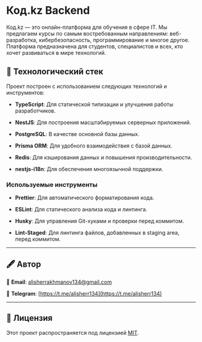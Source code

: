 # **Код.kz Backend**

Код.kz — это онлайн-платформа для обучения в сфере IT. Мы предлагаем курсы по самым востребованным направлениям: веб-разработка, кибербезопасность, программирование и многое другое. Платформа предназначена для студентов, специалистов и всех, кто хочет развиваться в мире технологий.

## 🌌 **Технологический стек**

Проект построен с использованием следующих технологий и инструментов:

- **TypeScript**: Для статической типизации и улучшения работы разработчиков.

- **NestJS**: Для построения масштабируемых серверных приложений.

- **PostgreSQL**: В качестве основной базы данных.

- **Prisma ORM**: Для удобного взаимодействия с базой данных.
- **Redis**: Для кэширования данных и повышения производительности.
- **nestjs-i18n**: Для обеспечения многоязычной поддержки.

### **Используемые инструменты**

- **Prettier**: Для автоматического форматирования кода.

- **ESLint**: Для статического анализа кода и линтинга.

- **Husky**: Для управления Git-хуками и проверки перед коммитом.

- **Lint-Staged**: Для линтинга файлов, добавленных в staging area, перед коммитом.

---

## 🖋 Автор

📧 **Email**: [alisherrakhmanov134@gmail.com](mailto:alisherrakhmanov134@gmail.com)

💬 **Telegram**: [https://t.me/alisherr134](https://t.me/alisherr134)

---

## 📇 **Лицензия**

Этот проект распространяется под лицензией [MIT](./LICENSE).
